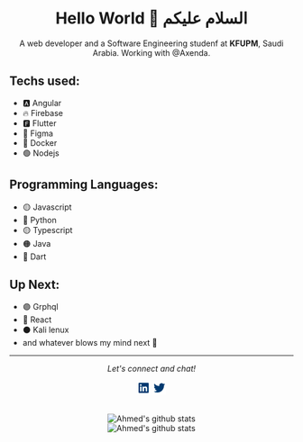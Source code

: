 <div align="center">

# Hello World  👋  السلام عليكم
 A web developer and a Software Engineering studenf at **KFUPM**, Saudi Arabia. Working with @Axenda.

</div>

## Techs used:
- 🅰 Angular 
- 🔥 Firebase 
- 🅵 Flutter 
- 🎨 Figma 
- 🐳 Docker 
- 🟢 Nodejs 

## Programming Languages: 
- 🟡 Javascript 
- 🔵 Python 
- 🟡 Typescript
- 🟠 Java 
- 🔵 Dart

## Up Next:
- 🟣 Grphql
- 🔵 React 
- ⚫️ Kali lenux 
- and whatever blows my mind next 🤯

<hr>
<p align="center">
  <i>Let's connect and chat!</i>

  <p align="center">
    <a href="https://www.linkedin.com/in/theahmedsaeed/" alt="Linkedin"><img src="https://raw.githubusercontent.com/alioh/alioh/master/linkedin-box-fill.png"></a>
    <a href="https://twitter.com/Ahmed_Saeed_8" alt="Twitter"><img src="https://raw.githubusercontent.com/alioh/alioh/master/twitter-fill.png"></a>
  </p>

  <p align="center">  
    <br>
    <img alt="Ahmed's github stats" src="https://github-readme-stats.alioh.vercel.app/api?username=theahmedsaeed&show_icons=true&hide_border=true" />
    <br>
    <img alt="Ahmed's github stats" src="https://github-readme-stats.vercel.app/api/top-langs/?username=theahmedsaeed" />
  </p>
  
  


</p>

